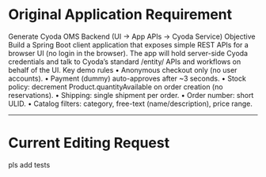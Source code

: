 # Original Application Requirement

Generate Cyoda OMS Backend (UI → App APIs → Cyoda Service) Objective Build a Spring Boot client application that exposes simple REST APIs for a browser UI (no login in the browser). The app will hold server-side Cyoda credentials and talk to Cyoda’s standard /entity/ APIs and workflows on behalf of the UI. Key demo rules • Anonymous checkout only (no user accounts). • Payment (dummy) auto-approves after ~3 seconds. • Stock policy: decrement Product.quantityAvailable on order creation (no reservations). • Shipping: single shipment per order. • Order number: short ULID. • Catalog filters: category, free-text (name/description), price range.

---

# Current Editing Request

pls add tests
